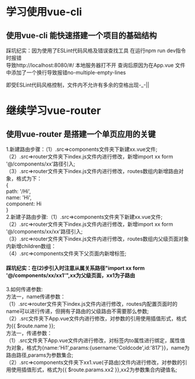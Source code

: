 # 学习使用vue-cli

## 使用vue-cli 能快速搭建一个项目的基础结构  

踩坑纪实：因为使用了ESLint代码风格及错误查找工具 在运行npm run dev指令时报错  
导致http://localhost:8080/#/ 本地服务器打不开 
查询后原因为在App.vue 文件中添加了一个换行导致报错no-multiple-empty-lines

即受ESLint代码风格控制，文件内不允许有多余的空格出现-_-||


# 继续学习vue-router

## 使用vue-router 是搭建一个单页应用的关键

1.新建路由步骤：（1）.src=>components文件夹下新建xx.vue文件;  
              （2）.src=>router文件夹下index.js文件内进行修改，新增import xx form '@/components/xx'路径引入;  
              （3）.src=>router文件夹下index.js文件内进行修改，routes数组内新增路由对象，格式为下：  
              {  
                path: '/Hi',  
                name: 'Hi',  
                component: Hi  
              }  
2.新建子路由步骤:（1）.src=>components文件夹下新建xx.vue文件;    
               （2）.src=>router文件夹下index.js文件内进行修改，新增import xx form '@/components/xx/xx'路径引入;   
               （3）.src=>router文件夹下index.js文件内进行修改，routes数组内父级页面对象内新增children数组：  
               （4）.src=>components文件夹下父页面内新增<router-view/>标签;  
####  踩坑纪实：在(2)步引入时注意从属关系路径"import xx form '@/components/xx/xx1'",xx为父级页面，xx1为子路由
               
3.如何传递参数:  
方法一，name传递参数：  
（1）.src=>router文件夹下index.js文件内进行修改，routes内配置页面时的name可以进行传递，但拥有子路由的父级路由不需要那么参数;    
（2）.src文件夹下App.vue文件内进行修改，对参数的引用使用插值形式，格式为{{ $route.name }};  
方法一，<router-link>传递参数：    
（1）.src文件夹下App.vue文件内进行修改，对<router-link>标签内to属性进行绑定，属性值为对象，格式为{name:'Hi1',params:{username:'Coldcode',id:'817'}}，name为路由路径,params为参数集合;    
（2）.src=>components文件夹下xx1.vue(子路由)文件内进行修改，对参数的引用使用插值形式，格式为{{ $route.params.xx2 }},xx2为参数集合内键值名;   
          
